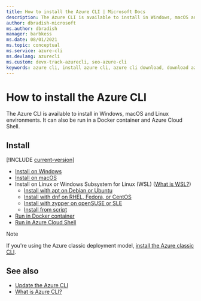 ```yaml
---
title: How to install the Azure CLI | Microsoft Docs
description: The Azure CLI is available to install in Windows, macOS and Linux environments. It can also be run in a Docker container and Azure Cloud Shell.
author: dbradish-microsoft
ms.author: dbradish
manager: barbkess
ms.date: 08/01/2021
ms.topic: conceptual
ms.service: azure-cli
ms.devlang: azurecli 
ms.custom: devx-track-azurecli, seo-azure-cli
keywords: azure cli, install azure cli, azure cli download, download azure cli
---
```


# How to install the Azure CLI

The Azure CLI is available to install in Windows, macOS and Linux environments.  It can also be run in a Docker container and Azure Cloud Shell.

## Install

[!INCLUDE [current-version](includes/current-version.md)]

* [Install on Windows](install-azure-cli-windows.md)
* [Install on macOS](install-azure-cli-macos.md)
* Install on Linux or Windows Subsystem for Linux (WSL) ([What is WSL?](/windows/wsl/about))
  * [Install with apt on Debian or Ubuntu](/cli/azure/install-azure-cli-linux?pivots=apt)
  * [Install with dnf on RHEL, Fedora, or CentOS](/cli/azure/install-azure-cli-linux?pivots=dnf)
  * [Install with zypper on openSUSE or SLE](/cli/azure/install-azure-cli-linux?pivots=zypper)
  * [Install from script](/cli/azure/install-azure-cli-linux?pivots=script)
* [Run in Docker container](run-azure-cli-docker.md)
* [Run in Azure Cloud Shell](/azure/cloud-shell/quickstart)


> [!NOTE]
> If you're using the Azure classic deployment model, [install the Azure classic CLI](install-classic-cli.md).

## See also

* [Update the Azure CLI](update-azure-cli.md)
* [What is Azure CLI?](what-is-azure-cli.md)
